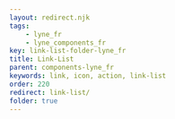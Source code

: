 ```yaml
---
layout: redirect.njk
tags: 
    - lyne_fr
    - lyne_components_fr
key: link-list-folder-lyne_fr
title: Link-List
parent: components-lyne_fr
keywords: link, icon, action, link-list
order: 220
redirect: link-list/
folder: true
---
```

